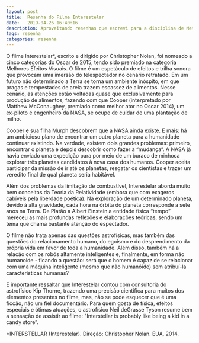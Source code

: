 ```yaml
---
layout: post
title:  Resenha do Filme Interestelar
date:   2019-04-26 16:40:16
description: Aproveitando resenhas que escrevi para a disciplina de Metodologia Científica :D
tags: resenha
categories: resenha
---
```


O filme Interestelar*, escrito e dirigido por Christopher Nolan, foi nomeado a cinco categorias do Oscar de 2015, tendo sido premiado na categoria Melhores Efeitos Visuais. O filme é um espetáculo de efeitos e trilha sonora que provocam uma imersão do telespectador no cenário retratado. Em um futuro não determinado a Terra se torna um ambiente inóspito, em que pragas e tempestades de areia trazem escassez de alimentos. Nesse cenário, as atenções estão voltadas quase que exclusivamente para produção de alimentos, fazendo com que Cooper (interpretado por Matthew McConaughey, premiado como melhor ator no Oscar 2014), um ex-piloto e engenheiro da NASA, se ocupe de cuidar de uma plantação de milho.

Cooper e sua filha Murph descobrem que a NASA ainda existe. E mais: há um ambicioso plano de encontrar um outro planeta para a humanidade continuar existindo. Na verdade, existem dois grandes problemas: primeiro, encontrar o planeta e depois descobrir como fazer a “mudança”. A NASA já havia enviado uma expedição para por meio de um buraco de minhoca explorar três planetas candidatos à nova casa dos humanos. Cooper aceita participar da missão de ir até os planetas, resgatar os cientistas e trazer um veredito final de qual planeta seria habitável.

Além dos problemas da limitação de combustível, Interestelar aborda muito bem conceitos da Teoria da Relatividade (embora que com exageros cabíveis pela liberdade poética). Na exploração de um determinado planeta, devido à alta gravidade, cada hora na órbita do planeta corresponde a sete anos na Terra. De Platão a Albert Einstein a entidade física “tempo” mereceu as mais profundas reflexões e elaborações teóricas, sendo um tema que chama bastante atenção do espectador.

O filme não trata apenas das questões astrofísicas, mas também das questões do relacionamento humano, do egoísmo e do desprendimento da própria vida em favor de toda a humanidade. Além disso, também há a relação com os robôs altamente inteligentes e, finalmente, em forma não humanoide - ficando a questão: será que o homem é capaz de se relacionar com uma máquina inteligente (mesmo que não humanóide) sem atribuí-la características humanas?

É importante ressaltar que Interestelar contou com consultoria do astrofísico Kip Thorne, trazendo uma precisão científica para muitos dos elementos presentes no filme, mas, não se pode esquecer que é uma ficção, não um fiel documentário. Para quem gosta de física, efeitos especiais e ótimas atuações, o astrofísico Neil deGrasse Tyson resume bem a sensação de assistir ao filme: "Interstellar is probably like being a kid in a candy store”. 

*INTERSTELLAR (Interestelar). Direção: Christopher Nolan. EUA, 2014.
<!-- Jean shorts raw denim Vice normcore, art party High Life PBR skateboard stumptown vinyl kitsch. Four loko meh 8-bit, tousled banh mi tilde forage Schlitz dreamcatcher twee 3 wolf moon. Chambray asymmetrical paleo salvia, sartorial umami four loko master cleanse drinking vinegar brunch. [Pinterest](https://www.pinterest.com) DIY authentic Schlitz, hoodie Intelligentsia butcher trust fund brunch shabby chic Kickstarter forage flexitarian. Direct trade <a href="https://en.wikipedia.org/wiki/Cold-pressed_juice">cold-pressed</a> meggings stumptown plaid, pop-up taxidermy. Hoodie XOXO fingerstache scenester Echo Park. Plaid ugh Wes Anderson, freegan pug selvage fanny pack leggings pickled food truck DIY irony Banksy.

#### Hipster list
<ul>
    <li>brunch</li>
    <li>fixie</li>
    <li>raybans</li>
    <li>messenger bag</li>
</ul>

Hoodie Thundercats retro, tote bag 8-bit Godard craft beer gastropub. Truffaut Tumblr taxidermy, raw denim Kickstarter sartorial dreamcatcher. Quinoa chambray slow-carb salvia readymade, bicycle rights 90's yr typewriter selfies letterpress cardigan vegan.

<hr>

Pug heirloom High Life vinyl swag, single-origin coffee four dollar toast taxidermy reprehenderit fap distillery master cleanse locavore. Est anim sapiente leggings Brooklyn ea. Thundercats locavore excepteur veniam eiusmod. Raw denim Truffaut Schlitz, migas sapiente Portland VHS twee Bushwick Marfa typewriter retro id keytar.

<blockquote>
    We do not grow absolutely, chronologically. We grow sometimes in one dimension, and not in another, unevenly. We grow partially. We are relative. We are mature in one realm, childish in another.
    —Anais Nin
</blockquote>

Fap aliqua qui, scenester pug Echo Park polaroid irony shabby chic ex cardigan church-key Odd Future accusamus. Blog stumptown sartorial squid, gastropub duis aesthetic Truffaut vero. Pinterest tilde twee, odio mumblecore jean shorts lumbersexual. -->
